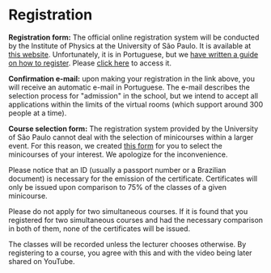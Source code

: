 # Registration

**Registration form:** The official online registration system will be conducted by the Institute of Physics at the University of São Paulo. It is available at [this website](https://uspdigital.usp.br/apolo/inscricaoPublicaFormTurmaListar?codund=43&codcurceu=430400057&codedicurceu=24001&numseqofeedi=1&oriins=W). Unfortunately, it is in Portuguese, but we [have written a guide on how to register](https://graspschool.github.io/2024/registration/guide). Please [click here](https://graspschool.github.io/2024/registration/guide) to access it. 

**Confirmation e-mail:** upon making your registration in the link above, you will receive an automatic e-mail in Portuguese. The e-mail describes the selection process for "admission" in the school, but we intend to accept all applications within the limits of the virtual rooms (which support around 300 people at a time).

**Course selection form:** The registration system provided by the University of São Paulo cannot deal with the selection of minicourses within a larger event. For this reason, we created [this form](https://forms.gle/mvNoXsiyR5Z2TtfQ6) for you to select the minicourses of your interest. We apologize for the inconvenience.

Please notice that an ID (usually a passport number or a Brazilian document) is necessary for the emission of the certificate. Certificates will only be issued upon comparison to 75% of the classes of a given minicourse. 

Please do not apply for two simultaneous courses. If it is found that you registered for two simultaneous courses and had the necessary comparison in both of them, none of the certificates will be issued.

The classes will be recorded unless the lecturer chooses otherwise. By registering to a course, you agree with this and with the video being later shared on YouTube. 

<!--<iframe src="https://docs.google.com/forms/d/e/1FAIpQLSezYedk0_Odr30i21Pu58MEYHWkdPP1VJpJEXz9Id91ENH_-w/viewform?embedded=true" width="640" height="600" frameborder="0" marginheight="0" marginwidth="0">Loading…</iframe>-->
